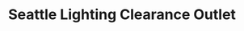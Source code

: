 ---
title: "Seattle Lighting Clearance Outlet"
url: /seattle/seattle-lighting-clearance-outlet/
shop: furniture
---